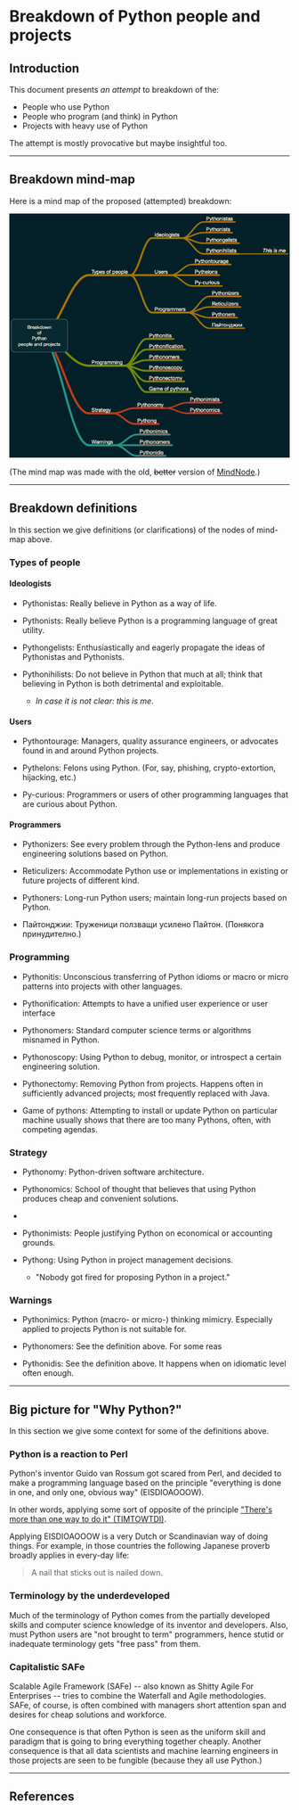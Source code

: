 # Breakdown of Python people and projects

## Introduction

This document presents *an attempt* to breakdown of the:

- People who use Python
- People who program (and think) in Python
- Projects with heavy use of Python

The attempt is mostly provocative but maybe insightful too. 

------

## Breakdown mind-map

Here is a mind map of the proposed (attempted) breakdown:

![](./Diagrams/Breakdown-of-Python-people-and-projects/Breakdown-of-Python-people-and-projects-mind-map-BW.png)

(The mind map was made with the old, ~~better~~ version of [MindNode](https://www.mindnode.com).)

------

## Breakdown definitions

In this section we give definitions (or clarifications) of the nodes of mind-map above.

### Types of people

#### Ideologists

- Pythonistas: Really believe in Python as a way of life.

- Pythonists: Really believe Python is a programming language of great utility.  

- Pythongelists: Enthusiastically and eagerly propagate the ideas of Pythonistas and Pythonists. 

- Pythonihilists: Do not believe in Python that much at all; think that believing in Python is both detrimental and exploitable.

    - *In case it is not clear: this is me*.

#### Users

- Pythontourage: Managers, quality assurance engineers, or advocates found in and around Python projects. 

- Pythelons: Felons using Python. (For, say, phishing, crypto-extortion, hijacking, etc.)

- Py-curious: Programmers or users of other programming languages that are curious about Python. 

#### Programmers

- Pythonizers: See every problem through the Python-lens and produce engineering solutions based on Python.

- Reticulizers: Accommodate Python use or implementations in existing or future projects of different kind.

- Pythoners: Long-run Python users; maintain long-run projects based on Python.

- Пайтонджии: Труженици ползващи усилено Пайтон. (Понякога принудително.)

### Programming

- Pythonitis: Unconscious transferring of Python idioms or macro or micro patterns into projects with other languages.  

- Pythonification: Attempts to have a unified user experience or user interface 

- Pythonomers: Standard computer science terms or algorithms misnamed in Python. 

- Pythonoscopy: Using Python to debug, monitor, or introspect a certain engineering solution.

- Pythonectomy: Removing Python from projects. Happens often in sufficiently advanced projects; 
  most frequently replaced with Java. 

- Game of pythons: Attempting to install or update Python on particular machine usually shows 
  that there are too many Pythons, often, with competing agendas. 

### Strategy

- Pythonomy: Python-driven software architecture.  

- Pythonomics: School of thought that believes that using Python produces cheap and convenient solutions. 
- 
- Pythonimists: People justifying Python on economical or accounting grounds. 

- Pythong: Using Python in project management decisions.
   - "Nobody got fired for proposing Python in a project." 

### Warnings

- Pythonimics: Python (macro- or micro-) thinking mimicry. Especially applied to projects Python is not suitable for. 

- Pythonomers: See the definition above. For some reas 

- Pythonidis: See the definition above. It happens when on idiomatic level often enough.


------

## Big picture for "Why Python?"

In this section we give some context for some of the definitions above.

### Python is a reaction to Perl

Python's inventor Guido van Rossum got scared from Perl, and decided to make a programming language 
based on the principle "everything is done in one, and only one, obvious way" (EISDIOAOOOW). 

In other words, applying some sort of opposite of the principle 
["There's more than one way to do it" (TIMTOWTDI)](https://en.wikipedia.org/wiki/There's_more_than_one_way_to_do_it).

Applying EISDIOAOOOW is a very Dutch or Scandinavian way of doing things. For example, in those countries
the following Japanese proverb broadly applies in every-day life:

> A nail that sticks out is nailed down.

### Terminology by the underdeveloped

Much of the terminology of Python comes from the partially developed skills and computer science knowledge of 
its inventor and developers. Also, must Python users are "not brought to term" programmers, hence stutid or
inadequate terminology gets "free pass" from them.

### Capitalistic SAFe

Scalable Agile Framework (SAFe) -- also known as Shitty Agile For Enterprises -- tries to combine the Waterfall
and Agile methodologies. SAFe, of course, is often combined with managers short attention span and desires for 
cheap solutions and workforce. 

One consequence is that often Python is seen as the uniform skill and paradigm 
that is going to bring everything together cheaply. 
Another consequence is that all data scientists and machine learning engineers in those projects are seen 
to be fungible (because they all use Python.)

------

## References



